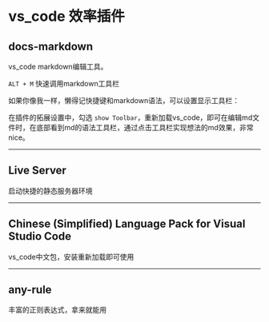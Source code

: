 # vs_code 效率插件
 
## **docs-markdown**

vs_code markdown编辑工具。

`ALT + M`  快速调用markdown工具栏

如果你像我一样，懒得记快捷键和markdown语法，可以设置显示工具栏：

在插件的拓展设置中，勾选 `show Toolbar`，重新加载vs_code，即可在编辑md文件时，在底部看到md的语法工具栏，通过点击工具栏实现想法的md效果，非常nice。

---

## **Live Server**

启动快捷的静态服务器环境

---
## **Chinese (Simplified) Language Pack for Visual Studio Code**

vs_code中文包，安装重新加载即可使用

---
## any-rule

丰富的正则表达式，拿来就能用